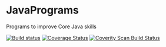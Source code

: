 # JavaPrograms
Programs to improve Core Java skills

[![Build status](https://travis-ci.org/parameshjava/JavaPrograms.svg?branch=master)](https://travis-ci.org/parameshjava/JavaPrograms)
[![Coverage Status](https://coveralls.io/repos/parameshjava/JavaPrograms/badge.svg?branch=master&service=github)](https://coveralls.io/github/parameshjava/JavaPrograms?branch=master)
<a href="https://scan.coverity.com/projects/parameshjava-javaprograms">
  <img alt="Coverity Scan Build Status"
       src="https://scan.coverity.com/projects/6950/badge.svg"/>
</a>
